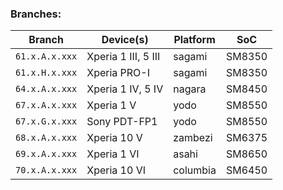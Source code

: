 ### Branches:

| Branch | Device(s) | Platform | SoC |
| --- | --- | --- | --- |
| `61.x.A.x.xxx` | Xperia 1 III, 5 III | sagami   | SM8350 |
| `61.x.H.x.xxx` | Xperia PRO-I        | sagami   | SM8350 |
| `64.x.A.x.xxx` | Xperia 1 IV, 5 IV   | nagara   | SM8450 |
| `67.x.A.x.xxx` | Xperia 1 V          | yodo     | SM8550 |
| `67.x.G.x.xxx` | Sony PDT-FP1        | yodo     | SM8550 |
| `68.x.A.x.xxx` | Xperia 10 V         | zambezi  | SM6375 |
| `69.x.A.x.xxx` | Xperia 1 VI         | asahi    | SM8650 |
| `70.x.A.x.xxx` | Xperia 10 VI        | columbia | SM6450 |
